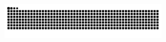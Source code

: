 <img src="https://raw.githubusercontent.com/CodeCraftAyan/CodeCraftAyan/output/snake.svg" alt="Snake animation" />
